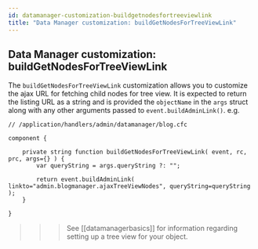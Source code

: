 ```yaml
---
id: datamanager-customization-buildgetnodesfortreeviewlink
title: "Data Manager customization: buildGetNodesForTreeViewLink"
---
```


## Data Manager customization: buildGetNodesForTreeViewLink

The `buildGetNodesForTreeViewLink` customization allows you to customize the ajax URL for fetching child nodes for tree view. It is expected to return the listing URL as a string and is provided the `objectName` in the `args` struct along with any other arguments passed to `event.buildAdminLink()`. e.g.


```luceescript
// /application/handlers/admin/datamanager/blog.cfc

component {

	private string function buildGetNodesForTreeViewLink( event, rc, prc, args={} ) {
		var queryString = args.queryString ?: "";

		return event.buildAdminLink( linkto="admin.blogmanager.ajaxTreeViewNodes", queryString=queryString );
	}

}
```

>>> See [[datamanagerbasics]] for information regarding setting up a tree view for your object.
